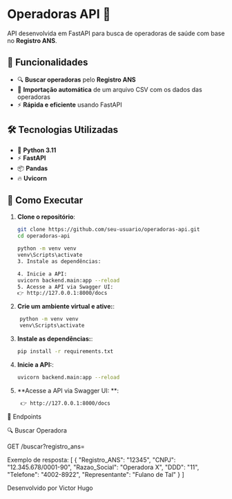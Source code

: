 # Operadoras API 📡

API desenvolvida em FastAPI para busca de operadoras de saúde com base no **Registro ANS**.

## 🚀 Funcionalidades

- 🔍 **Buscar operadoras** pelo **Registro ANS**
- 📂 **Importação automática** de um arquivo CSV com os dados das operadoras
- ⚡ **Rápida e eficiente** usando FastAPI

## 🛠️ Tecnologias Utilizadas

- 🐍 **Python 3.11**
- ⚡ **FastAPI**
- 📦 **Pandas**
- 🔥 **Uvicorn**

## 🚀 Como Executar


1. **Clone o repositório**:
   ```sh
   git clone https://github.com/seu-usuario/operadoras-api.git
   cd operadoras-api
   
   python -m venv venv
   venv\Scripts\activate   
   3. Instale as dependências:
   
   4. Inicie a API:
   uvicorn backend.main:app --reload
   5. Acesse a API via Swagger UI:
   👉 http://127.0.0.1:8000/docs

2. **Crie um ambiente virtual e ative:**:
```sh
    python -m venv venv
    venv\Scripts\activate
```
3. **Instale as dependências:**:
   ```sh
   pip install -r requirements.txt
   ```
4. **Inicie a API:**:
   ```sh
   uvicorn backend.main:app --reload
5. **Acesse a API via Swagger UI: **:
   ```sh
    👉 http://127.0.0.1:8000/docs
   
📜 Endpoints

🔍 Buscar Operadora

GET /buscar?registro_ans=<ANS>

Exemplo de resposta:
[
  {
    "Registro_ANS": "12345",
    "CNPJ": "12.345.678/0001-90",
    "Razao_Social": "Operadora X",
    "DDD": "11",
    "Telefone": "4002-8922",
    "Representante": "Fulano de Tal"
  }
]

Desenvolvido por Victor Hugo
